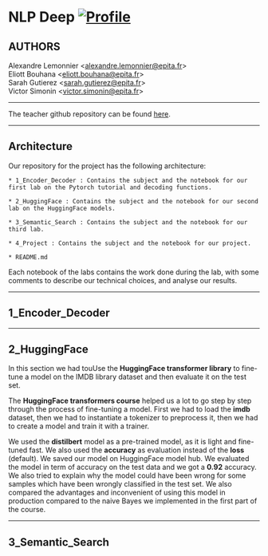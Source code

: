 # NLP Deep [![Profile][title-img]][profile]

[title-img]:https://img.shields.io/badge/-SCIA--PRIME-red
[profile]:https://github.com/bictole

## AUTHORS
Alexandre Lemonnier \<alexandre.lemonnier@epita.fr\>\
Eliott Bouhana \<eliott.bouhana@epita.fr\> \
Sarah Gutierez \<sarah.gutierez@epita.fr\> \
Victor Simonin \<victor.simonin@epita.fr\>

---

The teacher github repository can be found [here](https://github.com/mvonwyl/epita/tree/master/NLP/2022).

---

## Architecture

Our repository for the project has the following architecture:

```
* 1_Encoder_Decoder : Contains the subject and the notebook for our first lab on the Pytorch tutorial and decoding functions.

* 2_HuggingFace : Contains the subject and the notebook for our second lab on the HuggingFace models.

* 3_Semantic_Search : Contains the subject and the notebook for our third lab.

* 4_Project : Contains the subject and the notebook for our project.

* README.md
```

Each notebook of the labs contains the work done during the lab, with some comments to  describe our technical choices, and analyse our results.

---

## 1_Encoder_Decoder

---

## 2_HuggingFace

In this section we had touUse the **HuggingFace transformer library** to fine-tune a model on the IMDB library dataset and then evaluate it on the test set.

The **HuggingFace transformers course** helped us a lot to go step by step through the process of fine-tuning a model. First we had to load the **imdb** dataset, then we had to instantiate a tokenizer to preprocess it, then we had to create a model and train it with a trainer. 

We used the **distilbert** model as a pre-trained model, as it is light and fine-tuned fast. We also used the **accuracy** as evaluation instead of the **loss** (default). We saved our model on HuggingFace model hub. We evaluated the model in term of accuracy on the test data and we got a **0.92** accuracy. We also tried to explain why the model could have been wrong for some samples which have been wrongly classified in the test set. We also compared the advantages and inconvenient of using this model in production compared to the naive Bayes we implemented in the first part of the course.

---

## 3_Semantic_Search